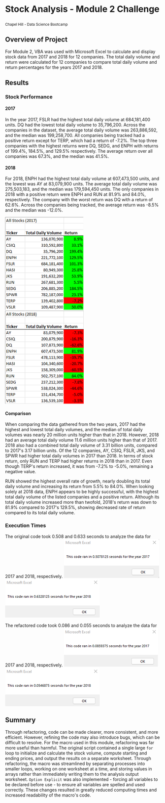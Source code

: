 # Stock Analysis - Module 2 Challenge
<sub>Chapel Hill - Data Science Bootcamp</sub>
## Overview of Project
For Module 2, VBA was used with Microsoft Excel to calculate and display stock data from 2017 and 2018 for 12 companies. The total daily volume and return were calculated for 12 companies to compare total daily volume and return percentages for the years 2017 and 2018.

## Results
### Stock Performance
#### 2017
In the year 2017, FSLR had the highest total daily volume at 684,181,400 units. DQ had the lowest total daily volume to 35,796,200. Across the companies in the dataset, the average total daily volume was 263,886,592, and the median was 199,258,700. All companies being tracked had a positive return except for TERP, which had a return of -7.2%. The top three companies with the highest returns were DQ, SEDG, and ENPH with returns of 199.4%, 184.5%, and 129.5% respectively. The average return over all companies was 67.3%, and the median was 41.5%.

#### 2018
For 2018, ENPH had the highest total daily volume at 607,473,500 units, and the lowest was AY at 83,079,900 units. The average total daily volume was 275,503,183, and the median was 179,594,450 units. The only companies in 2018 with a positive return were ENPH and RUN at 81.9% and 84.0%, respectively. The company with the worst return was DQ with a return of 62.6%. Across the companies being tracked, the average return was -8.5% and the median was -12.0%.

![2017 Stock Performance](/Resources/VBA_Challenge_2017.png) ![2018 Stock Performance](/Resources/VBA_Challenge_2018.png)
#### Comparison
When comparing the data gathered from the two years, 2017 had the highest and lowest total daily volumes, and the median of total daily volumes was nearly 20 million units higher than that in 2018. However, 2018 had an average total daily volume 11.6 million units higher than that of 2017. 2018 also had a combined total daily volume of 3.31 billion units, compared to 2017's 3.17 billion units. Of the 12 companies, AY, CSIQ, FSLR, JKS, and SPWR had higher total daily volumes in 2017 than 2018. In terms of stock return, only RUN and TERP had higher returns in 2018 than in 2017. Even though TERP's return increased, it was from -7.2% to -5.0%, remaining a negative value.

RUN showed the highest overall rate of growth, nearly doubling its total daily volume and increasing its return from 5.5% to 84.0%. When looking solely at 2018 data, ENPH appears to be highly successful, with the highest total daily volume of the listed companies and a positive return. Although its total daily volume increased more than twofold, 2018's return was down to 81.9% compared to 2017's 129.5%, showing decreased rate of return compared to its total daily volume.

### Execution Times
The original code took 0.508 and 0.633 seconds to analyze the data for 2017 and 2018, respectively.
![2017 Non-Refactored Time](/Resources/VBA_Challenge_2017_Time_Not_Refactored.png) ![2017 Refactored Time](/Resources/VBA_Challenge_2018_Time_Not_Refactored.png)

The refactored code took 0.086 and 0.055 seconds to analyze the data for 2017 and 2018, respectively.
![2018 Non-Refactored Time](/Resources/VBA_Challenge_2017_Time.png) ![2018 Refactored Time](/Resources/VBA_Challenge_2018_Time.png)

## Summary
Through refactoring, code can be made clearer, more consistent, and more efficient. However, refining the code may also introduce bugs, which can be difficult to resolve. For the macro used in this module, refactoring was far more useful than harmful. The original script contained a single large `for` loop to initialize and calculate the stock volume, compute starting and ending prices, and output the results on a separate worksheet. Through refactoring, the macro was streamlined by separating processes into smaller loops, working on one worksheet at a time, and storing values in arrays rather than immediately writing them to the analysis output worksheet. `Option Explicit` was also implemented - forcing all variables to be declared before use - to ensure all variables are spelled and used correctly. These changes resulted in greatly reduced computing times and increased readability of the macro's code.
